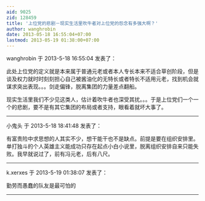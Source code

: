 ```yaml
---
aid: 9025
zid: 128459
title: '上位党的悲剧－现实生活里吹牛者对上位党的怨念有多强大啊？'
author: wanghrobin
date: 2013-05-18 16:55:04+07:00
lastmod: 2013-05-19 01:38:00+07:00
---
```


wanghrobin 于 2013-5-18 16:55:04 发表了：

此处上位党的定义就是本来属于普通元老或者本人专长本来不适合草创阶段，但是谈及权力就时时刻刻担心自己被酱油化的无特长或者特长不适用元老，找到机会就谋求突出表现。。。剑走偏锋，脱离集团的力量差点翻船。

现实生活里我们不少见这类人，估计着吹牛者也深受其扰。。。于是上位党们一个一个的悲剧，要不是有其它集团的布局或者支持，眼看着就坏大事了。

---------

小鬼头 于 2013-5-18 18:41:48 发表了：

有富贵险中求思想的人其实不少，想干能干也不是缺点。前提是要在组织安排里。单打独斗的个人英雄主义能成功只存在起点小白小说里，脱离组织安排自来只能失败。我早就说过了，前有冯元老，后有八尺。

---------

k.xerxes 于 2013-5-19 01:38:07 发表了：

勤劳而愚蠢的队友是最可怕的

---------

